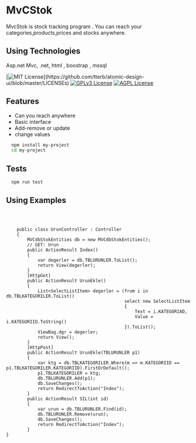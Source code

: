 
# MvCStok

MvcStok is stock tracking program . You can reach your categories,products,prices and stocks anywhere.

## Using Technologies

 Asp.net Mvc, .net, html , boostrap , mssql



  


[![MIT License](https://img.shields.io/apm/l/atomic-design-ui.svg?)](https://github.com/tterb/atomic-design-ui/blob/master/LICENSEs)
[![GPLv3 License](https://img.shields.io/badge/License-GPL%20v3-yellow.svg)](https://opensource.org/licenses/)
[![AGPL License](https://img.shields.io/badge/license-AGPL-blue.svg)](http://www.gnu.org/licenses/agpl-3.0)

  

  
## Features

- Can you reach anywhere
- Basic interface
- Add-remove or update
- change values

  


```bash 
  npm install my-project
  cd my-project
```
    
  
## Tests


```bash
  npm run test
```

  
## Using Examples

```



    public class UrunController : Controller
    {
        MVCdbStokEntities db = new MVCdbStokEntities();
        // GET: Urun
        public ActionResult Index()
        {
            var degerler = db.TBLURUNLER.ToList();
            return View(degerler);
        }
        [HttpGet]
        public ActionResult UrunEkle()
        {
            List<SelectListItem> degerler = (from i in db.TBLKATEGORILER.ToList()
                                             select new SelectListItem
                                             {
                                                 Text = i.KATEGORIAD,
                                                 Value = i.KATEGORIID.ToString()
                                             }).ToList();
            ViewBag.dgr = degerler;
            return View();  
        }
        [HttpPost]
        public ActionResult UrunEkle(TBLURUNLER p1)
        {
            var ktg = db.TBLKATEGORILER.Where(m => m.KATEGORIID == p1.TBLKATEGORILER.KATEGORIID).FirstOrDefault();
            p1.TBLKATEGORILER = ktg;
            db.TBLURUNLER.Add(p1);
            db.SaveChanges();
            return RedirectToAction("Index");
        }
        public ActionResult SIL(int id)
        {
            var urun = db.TBLURUNLER.Find(id);
            db.TBLURUNLER.Remove(urun);
            db.SaveChanges();
            return RedirectToAction("Index");
        }
}
```

  
